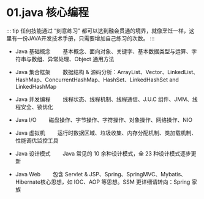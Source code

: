 # 01.java 核心编程

::: tip
任何技能通过 “刻意练习” 都可以达到融会贯通的境界，就像烹饪一样，这里有一份JAVA开发技术手册，只需要增加自己练习的次数。
:::


- Java 基础概念
　　基本概念、面向对象、关键字、基本数据类型与运算、字符串与数组、异常处理、Object 通用方法

- Java 集合框架
　　数据结构 & 源码分析：ArrayList、Vector、LinkedList、HashMap、ConcurrentHashMap、HashSet、LinkedHashSet and LinkedHashMap

- Java 并发编程
　　线程状态、线程机制、线程通信、J.U.C 组件、JMM、线程安全、锁优化

- Java I/O
　　磁盘操作、字节操作、字符操作、对象操作、网络操作、NIO

- Java 虚拟机
　　运行时数据区域、垃圾收集、内存分配机制、类加载机制、性能调优监控工具

- Java 设计模式
　　Java 常见的 10 余种设计模式，全 23 种设计模式逐步更新

- Java Web
　　包含 Servlet & JSP、Spring、SpringMVC、Mybatis、Hibernate核心思想，如 IOC、AOP 等思想。SSM 更详细请转向：Spring 家族